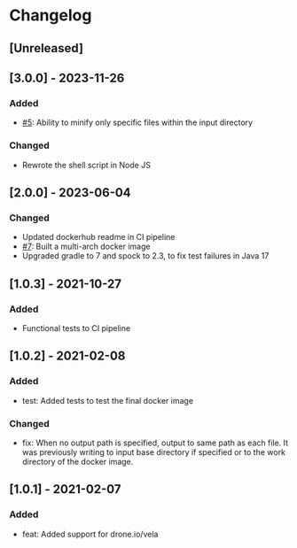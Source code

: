 # Changelog

## [Unreleased]

## [3.0.0] - 2023-11-26
### Added
- [#5](https://github.com/devatherock/minify-js/issues/5): Ability to minify only specific files within the input directory

### Changed
- Rewrote the shell script in Node JS

## [2.0.0] - 2023-06-04
### Changed
- Updated dockerhub readme in CI pipeline
- [#7](https://github.com/devatherock/minify-js/issues/7): Built a multi-arch docker image
- Upgraded gradle to 7 and spock to 2.3, to fix test failures in Java 17

## [1.0.3] - 2021-10-27
### Added
- Functional tests to CI pipeline

## [1.0.2] - 2021-02-08
### Added
- test: Added tests to test the final docker image

### Changed
- fix: When no output path is specified, output to same path as each file. It was previously writing to input base directory 
if specified or to the work directory of the docker image.

## [1.0.1] - 2021-02-07
### Added
- feat: Added support for drone.io/vela